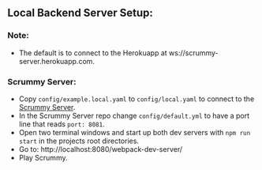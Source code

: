 ## Local Backend Server Setup:

### Note:
* The default is to connect to the Herokuapp at ws://scrummy-server.herokuapp.com.

### Scrummy Server:
* Copy `config/example.local.yaml` to `config/local.yaml` to connect to the [Scrummy Server](https://github.com/fourkitchens/scrummy-server).
* In the Scrummy Server repo change `config/default.yml` to have a port line that reads `port: 8081`.
* Open two terminal windows and start up both dev servers with `npm run start` in the projects root directories.
* Go to: http://localhost:8080/webpack-dev-server/
* Play Scrummy.
